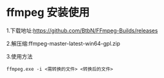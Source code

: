 # ffmpeg 安装使用

1.下载地址:<https://github.com/BtbN/FFmpeg-Builds/releases>

2.解压缩:ffmpeg-master-latest-win64-gpl.zip

3.使用方法

	ffmpeg.exe -i <需转换的文件> <转换后的文件>
